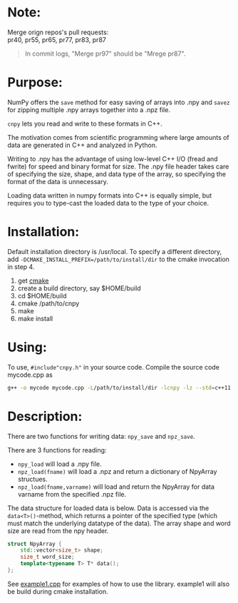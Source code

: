 # Note:

Merge orign repos's pull requests:  
pr40, pr55, pr65, pr77, pr83, pr87

> In commit logs, "Merge pr97" should be "Mrege pr87".

# Purpose:

NumPy offers the `save` method for easy saving of arrays into .npy and `savez` for zipping multiple .npy arrays together into a .npz file. 

`cnpy` lets you read and write to these formats in C++. 

The motivation comes from scientific programming where large amounts of data are generated in C++ and analyzed in Python.

Writing to .npy has the advantage of using low-level C++ I/O (fread and fwrite) for speed and binary format for size. 
The .npy file header takes care of specifying the size, shape, and data type of the array, so specifying the format of the data is unnecessary.

Loading data written in numpy formats into C++ is equally simple, but requires you to type-cast the loaded data to the type of your choice.

# Installation:

Default installation directory is /usr/local. 
To specify a different directory, add `-DCMAKE_INSTALL_PREFIX=/path/to/install/dir` to the cmake invocation in step 4.

1. get [cmake](www.cmake.org)
2. create a build directory, say $HOME/build
3. cd $HOME/build
4. cmake /path/to/cnpy
5. make
6. make install

# Using:

To use, `#include"cnpy.h"` in your source code. Compile the source code mycode.cpp as

```bash
g++ -o mycode mycode.cpp -L/path/to/install/dir -lcnpy -lz --std=c++11
```

# Description:

There are two functions for writing data: `npy_save` and `npz_save`.

There are 3 functions for reading:
- `npy_load` will load a .npy file. 
- `npz_load(fname)` will load a .npz and return a dictionary of NpyArray structues. 
- `npz_load(fname,varname)` will load and return the NpyArray for data varname from the specified .npz file.

The data structure for loaded data is below. 
Data is accessed via the `data<T>()`-method, which returns a pointer of the specified type (which must match the underlying datatype of the data). 
The array shape and word size are read from the npy header.

```c++
struct NpyArray {
    std::vector<size_t> shape;
    size_t word_size;
    template<typename T> T* data();
};
```

See [example1.cpp](example.cpp) for examples of how to use the library. example1 will also be build during cmake installation.
